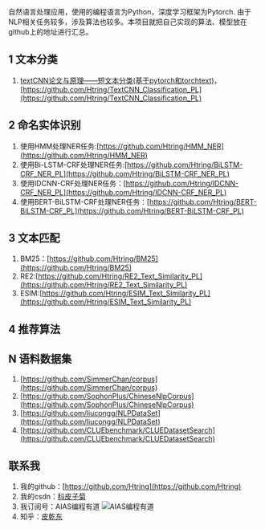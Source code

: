 自然语言处理应用，使用的编程语言为Python，深度学习框架为Pytorch. 由于NLP相关任务较多，涉及算法也较多。本项目就把自己实现的算法、模型放在github上的地址进行汇总。

## 1 文本分类

1. [textCNN论文与原理——短文本分类(基于pytorch和torchtext)](https://mp.weixin.qq.com/s/L9sJJfP2j_PkzHI_4B9JJQ)，[https://github.com/Htring/TextCNN_Classification_PL](https://github.com/Htring/TextCNN_Classification_PL)



## 2 命名实体识别
1. 使用HMM处理NER任务:[https://github.com/Htring/HMM_NER](https://github.com/Htring/HMM_NER)
2. 使用Bi-LSTM-CRF处理NER任务:[https://github.com/Htring/BiLSTM-CRF_NER_PL](https://github.com/Htring/BiLSTM-CRF_NER_PL)
3. 使用IDCNN-CRF处理NER任务：[https://github.com/Htring/IDCNN-CRF_NER_PL](https://github.com/Htring/IDCNN-CRF_NER_PL)
4. 使用BERT-BiLSTM-CRF处理NER任务：[https://github.com/Htring/BERT-BiLSTM-CRF_PL](https://github.com/Htring/BERT-BiLSTM-CRF_PL)

## 3 文本匹配

1. BM25：[https://github.com/Htring/BM25](https://github.com/Htring/BM25)
2. RE2:[https://github.com/Htring/RE2_Text_Similarity_PL](https://github.com/Htring/RE2_Text_Similarity_PL)
3. ESIM:[https://github.com/Htring/ESIM_Text_Similarity_PL](https://github.com/Htring/ESIM_Text_Similarity_PL)

## 4 推荐算法



## N 语料数据集
1. [https://github.com/SimmerChan/corpus](https://github.com/SimmerChan/corpus)
2. [https://github.com/SophonPlus/ChineseNlpCorpus](https://github.com/SophonPlus/ChineseNlpCorpus)
3. [https://github.com/liucongg/NLPDataSet](https://github.com/liucongg/NLPDataSet)
4. [https://github.com/CLUEbenchmark/CLUEDatasetSearch](https://github.com/CLUEbenchmark/CLUEDatasetSearch)


## 联系我

1. 我的github：[https://github.com/Htring](https://github.com/Htring)
2. 我的csdn：[科皮子菊](https://piqiandong.blog.csdn.net/)
3. 我订阅号：AIAS编程有道
   ![AIAS编程有道](https://s2.loli.net/2022/05/05/DS37LjhBQz2xyUJ.png)
4. 知乎：[皮乾东](https://www.zhihu.com/people/piqiandong)

